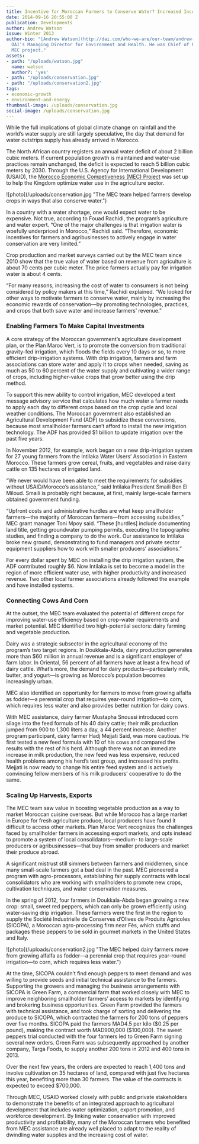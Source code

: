 ```yaml
---
title: Incentive for Moroccan Farmers to Conserve Water? Increased Incomes
date: 2014-09-16 20:55:00 Z
publication: Developments
author: Andrew Watson
issue: Winter 2013
author-bio: "[Andrew Watson](http://dai.com/who-we-are/our-team/andrew-watson-0) is
  DAI’s Managing Director for Environment and Health. He was Chief of Party for the
  MEC project."
assets:
- path: "/uploads/watson.jpg"
  name: watson
  author?: 'yes'
- path: "/uploads/conservation.jpg"
- path: "/uploads/conservation2.jpg"
tags:
- economic-growth
- environment-and-energy
thumbnail-image: /uploads/conservation.jpg
social-image: /uploads/conservation.jpg
---
```


<p>While the full implications of global climate change on rainfall and the world’s water supply are still largely speculative, the day that demand for water outstrips supply has already arrived in Morocco.</p>



<p>The North African country registers an annual water deficit of about 2 billion cubic meters. If current population growth is maintained and water-use practices remain unchanged, the deficit is expected to reach 5 billion cubic meters by 2030. Through the U.S. Agency for International Development (USAID), the <a href="http://dai.com/our-work/projects/morocco—economic-competitiveness-project-mec">Morocco Economic Competiveness (MEC) Project</a> was set up to help the Kingdom optimize water use in the agriculture sector.</p>
![photo](/uploads/conservation.jpg "The MEC team helped farmers develop crops in ways that also conserve water.") 
<p>In a country with a water shortage, one would expect water to be expensive. Not true, according to Fouad Rachidi, the program’s agriculture and water expert. “One of the major challenges is that irrigation water is woefully underpriced in Morocco,” Rachidi said. “Therefore, economic incentives for farmers and agribusinesses to actively engage in water conservation are very limited.”</p>
<p>Crop production and market surveys carried out by the MEC team since 2010  show that the true value of water based on revenue from agriculture is about 70 cents per cubic meter. The price farmers actually pay for irrigation water is about 4 cents.</p>
<p>“For many reasons, increasing the cost of water to consumers is not being considered by policy makers at this time,” Rachidi explained. “We looked for other ways to motivate farmers to conserve water, mainly by increasing the economic rewards of conservation—by promoting technologies, practices, and crops that both save water and increase farmers’ revenue.”</p>
<h3>Enabling Farmers To Make Capital Investments</h3>
<p>A core strategy of the Moroccan government’s agriculture development plan, or the Plan Maroc Vert, is to promote the conversion from traditional gravity-fed irrigation, which floods the fields every 10 days or so, to more efficient drip-irrigation systems. With drip irrigation, farmers and farm associations can store water and apply it to crops when needed, saving as much as 50 to 60 percent of the water supply and cultivating a wider range of crops, including higher-value crops that grow better using the drip method.</p>
<p>To support this new ability to control irrigation, MEC developed a text message advisory service that calculates how much water a farmer needs to apply each day to different crops based on the crop cycle and local weather conditions. The Moroccan government also established an Agricultural Development Fund (ADF) to subsidize these conversions, because most smallholder farmers can’t afford to install the new irrigation technology. The ADF has provided $1 billion to update irrigation over the past five years.</p>
<p>In November 2012, for example, work began on a new drip-irrigation system for 27 young farmers from the Intilaka Water Users’ Association in Eastern Morocco. These farmers grow cereal, fruits, and vegetables and raise dairy cattle on 135 hectares of irrigated land.</p>
<p>“We never would have been able to meet the requirements for subsidies without USAID/Morocco’s assistance,” said Intilaka President Smaili Ben El Miloud.  Smaili is probably right because, at first, mainly large-scale farmers obtained government funding.</p>
<p>“Upfront costs and administrative hurdles are what keep smallholder farmers—the majority of Moroccan farmers—from accessing subsidies,” MEC grant manager Toni Mpoy said. “These [hurdles] include documenting land title, getting groundwater pumping permits, executing the topographic studies, and finding a company to do the work. Our assistance to Intilaka broke new ground, demonstrating to fund managers and private sector equipment suppliers how to work with smaller producers’ associations.”</p>
<p>For every dollar spent by MEC on installing the drip irrigation system, the ADF contributed roughly $6. Now Intilaka is set to become a model in the region of more efficient water use, with higher productivity and increased revenue. Two other local farmer associations already followed the example and have installed systems.</p>
<h3>Connecting Cows And Corn</h3>
<p>At the outset, the MEC team evaluated the potential of different crops for improving water-use efficiency based on crop-water requirements and market potential. MEC identified two high-potential sectors: dairy farming and vegetable production.</p>
<p>Dairy was a strategic subsector in the agricultural economy of the program’s two target regions. In Doukkala-Abda, dairy production generates more than $60 million in annual revenue and is a significant employer of farm labor. In Oriental, 56 percent of all farmers have at least a few head of dairy cattle. What’s more, the demand for dairy products—particularly milk, butter, and yogurt—is growing as Morocco’s population becomes increasingly urban.</p>
<p>MEC also identified an opportunity for farmers to move from growing alfalfa as fodder—a perennial crop that requires year-round irrigation—to corn, which requires less water and also provides better nutrition for dairy cows.</p>
<p>With MEC assistance, dairy farmer Mustapha Snoussi introduced corn silage into the feed formula of his 40 dairy cattle; their milk production jumped from 900 to 1,300 liters a day, a 44 percent increase. Another program participant, dairy farmer Hadj Mejjati Said, was more cautious. He first tested a new feed formula with 10 of his cows and compared the results with the rest of his herd. Although there was not an immediate increase in milk production, the new feed was less expensive, reduced health problems among his herd’s test group, and increased his profits. Mejjati is now ready to change his entire feed system and is actively convincing fellow members of his milk producers’ cooperative to do the same.</p>
<h3>Scaling Up Harvests, Exports</h3>
<p>The MEC team saw value in boosting vegetable production as a way to market Moroccan cuisine overseas. But while Morocco has a large market in Europe for fresh agriculture produce, local producers have found it difficult to access other markets. Plan Maroc Vert recognizes the challenges faced by smallholder farmers in accessing export markets, and opts instead to promote a system of local consolidators—medium- to large-scale producers or agribusinesses—that buy from smaller producers and market their produce abroad.</p>
<p>A significant mistrust still simmers between farmers and middlemen, since many small-scale farmers got a bad deal in the past. MEC pioneered a program with agro-processors, establishing fair supply contracts with local consolidators who are working with smallholders to promote new crops, cultivation techniques, and water conservation measures.</p>
<p>In the spring of 2012, four farmers in Doukkala-Abda began growing a new crop: small, sweet red peppers, which can only be grown efficiently using water-saving drip irrigation. These farmers were the first in the region to supply the Société Industrielle de Conserves d’Olives de Produits Agricoles (SICOPA), a Moroccan agro-processing firm near Fès, which stuffs and packages these peppers to be sold in gourmet markets in the United States and Italy.</p>
![photo](/uploads/conservation2.jpg "The MEC helped dairy farmers move from growing alfalfa as fodder—a perennial crop that requires year-round irrigation—to corn, which requires less water.") 
<p>At the time, SICOPA couldn’t find enough peppers to meet demand and was willing to provide seeds and initial technical assistance to the farmers. Supporting the growers and managing the business arrangements with SICOPA is Green Farm, a commercial farm that worked closely with MEC to improve neighboring smallholder farmers’ access to markets by identifying and brokering business opportunities. Green Farm provided the farmers with technical assistance, and took charge of sorting and delivering the produce to SICOPA, which contracted the farmers for 200 tons of peppers over five months. SICOPA paid the farmers MAD4.5 per kilo ($0.25 per pound), making the contract worth MAD900,000 ($100,000). The sweet peppers trial conducted with the four farmers led to Green Farm signing several new orders. Green Farm was subsequently approached by another company, Targa Foods, to supply another 200 tons in 2012 and 400 tons in 2013.</p>
<p>Over the next few years, the orders are expected to reach 1,400 tons and involve cultivation on 35 hectares of land, compared with just five hectares this year, benefiting more than 30 farmers. The value of the contracts is expected to exceed $700,000.</p>
<p>Through MEC, USAID worked closely with public and private stakeholders to demonstrate the benefits of an integrated approach to agricultural development that includes water optimization, export promotion, and workforce development. By linking water conservation with improved productivity and profitability, many of the Moroccan farmers who benefited from MEC assistance are already well placed to adapt to the reality of dwindling water supplies and the increasing cost of water.</p>
